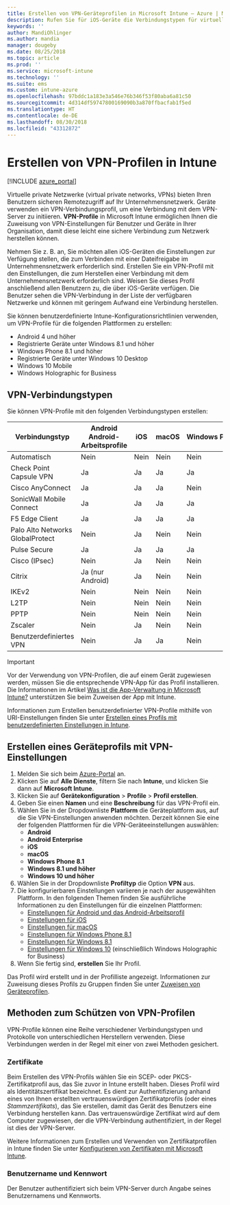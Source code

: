 ```yaml
---
title: Erstellen von VPN-Geräteprofilen in Microsoft Intune – Azure | Microsoft-Dokumentation
description: Rufen Sie für iOS-Geräte die Verbindungstypen für virtuelle private Netzwerke (VPN) ab, erstellen Sie ein VPN-Geräteprofil im Azure-Portal, und rufen Sie Ihre Optionen ab, um Ihr VPN-Profil mit Zertifikaten bzw. mit einem Benutzernamen und einem Kennwort in Microsoft Intune zu sichern.
keywords: ''
author: MandiOhlinger
ms.author: mandia
manager: dougeby
ms.date: 08/25/2018
ms.topic: article
ms.prod: ''
ms.service: microsoft-intune
ms.technology: ''
ms.suite: ems
ms.custom: intune-azure
ms.openlocfilehash: 97bddc1a183e3a546e76b346f53f80aba6a81c50
ms.sourcegitcommit: 4d314df59747800169090b3a870ffbacfab1f5ed
ms.translationtype: HT
ms.contentlocale: de-DE
ms.lasthandoff: 08/30/2018
ms.locfileid: "43312872"
---
```

# <a name="create-vpn-profiles-in-intune"></a>Erstellen von VPN-Profilen in Intune

[!INCLUDE [azure_portal](./includes/azure_portal.md)]

Virtuelle private Netzwerke (virtual private networks, VPNs) bieten Ihren Benutzern sicheren Remotezugriff auf Ihr Unternehmensnetzwerk. Geräte verwenden ein VPN-Verbindungsprofil, um eine Verbindung mit dem VPN-Server zu initiieren. **VPN-Profile** in Microsoft Intune ermöglichen Ihnen die Zuweisung von VPN-Einstellungen für Benutzer und Geräte in Ihrer Organisation, damit diese leicht eine sichere Verbindung zum Netzwerk herstellen können.

Nehmen Sie z. B. an, Sie möchten allen iOS-Geräten die Einstellungen zur Verfügung stellen, die zum Verbinden mit einer Dateifreigabe im Unternehmensnetzwerk erforderlich sind. Erstellen Sie ein VPN-Profil mit den Einstellungen, die zum Herstellen einer Verbindung mit dem Unternehmensnetzwerk erforderlich sind. Weisen Sie dieses Profil anschließend allen Benutzern zu, die über iOS-Geräte verfügen. Die Benutzer sehen die VPN-Verbindung in der Liste der verfügbaren Netzwerke und können mit geringem Aufwand eine Verbindung herstellen.

Sie können benutzerdefinierte Intune-Konfigurationsrichtlinien verwenden, um VPN-Profile für die folgenden Plattformen zu erstellen:

* Android 4 und höher
* Registrierte Geräte unter Windows 8.1 und höher
* Windows Phone 8.1 und höher
* Registrierte Geräte unter Windows 10 Desktop
* Windows 10 Mobile
* Windows Holographic for Business

## <a name="vpn-connection-types"></a>VPN-Verbindungstypen

Sie können VPN-Profile mit den folgenden Verbindungstypen erstellen:

|Verbindungstyp|Android<br>Android-Arbeitsprofile|iOS|macOS|Windows Phone 8.1|Windows 8.1|Windows 10|
|-|-|-|-|-|-|-|
|Automatisch|Nein|Nein|Nein|Nein|Nein|Ja |
|Check Point Capsule VPN|Ja |Ja |Ja |Ja |Ja |Ja |
|Cisco AnyConnect|Ja |Ja |Ja |Nein|Nein|Nein|
|SonicWall Mobile Connect|Ja |Ja |Ja |Ja |Ja |Ja |
|F5 Edge Client|Ja |Ja |Ja |Ja |Ja |Ja |
|Palo Alto Networks GlobalProtect|Nein|Ja |Nein|Nein|Nein|Ja |
|Pulse Secure|Ja |Ja |Ja |Ja |Ja |Ja |
|Cisco (IPsec)|Nein|Ja |Nein|Nein|Nein|Nein|
|Citrix|Ja (nur Android)|Ja |Nein|Nein|Nein|Ja |
|IKEv2|Nein|Nein|Nein|Nein|Nein|Ja |
|L2TP|Nein|Nein|Nein|Nein|Nein|Ja |
|PPTP|Nein|Nein|Nein|Nein|Nein|Ja |
|Zscaler|Nein|Ja |Nein|Nein|Nein|Nein|
|Benutzerdefiniertes VPN|Nein|Ja |Ja |Nein|Nein|Nein|

> [!IMPORTANT]
> Vor der Verwendung von VPN-Profilen, die auf einem Gerät zugewiesen werden, müssen Sie die entsprechende VPN-App für das Profil installieren. Die Informationen im Artikel [Was ist die App-Verwaltung in Microsoft Intune?](app-management.md) unterstützen Sie beim Zuweisen der App mit Intune.  

Informationen zum Erstellen benutzerdefinierter VPN-Profile mithilfe von URI-Einstellungen finden Sie unter [Erstellen eines Profils mit benutzerdefinierten Einstellungen in Intune](custom-settings-configure.md).

## <a name="create-a-device-profile-containing-vpn-settings"></a>Erstellen eines Geräteprofils mit VPN-Einstellungen

1. Melden Sie sich beim [Azure-Portal](https://portal.azure.com) an.
2. Klicken Sie auf **Alle Dienste**, filtern Sie nach **Intune**, und klicken Sie dann auf **Microsoft Intune**.
3. Klicken Sie auf **Gerätekonfiguration** > **Profile** > **Profil erstellen**.
4. Geben Sie einen **Namen** und eine **Beschreibung** für das VPN-Profil ein.
5. Wählen Sie in der Dropdownliste **Plattform** die Geräteplattform aus, auf die Sie VPN-Einstellungen anwenden möchten. Derzeit können Sie eine der folgenden Plattformen für die VPN-Geräteeinstellungen auswählen:
   - **Android**
   - **Android Enterprise**
   - **iOS**
   - **macOS**
   - **Windows Phone 8.1**
   - **Windows 8.1 und höher**
   - **Windows 10 und höher**
6. Wählen Sie in der Dropdownliste **Profiltyp** die Option **VPN** aus.
7. Die konfigurierbaren Einstellungen variieren je nach der ausgewählten Plattform. In den folgenden Themen finden Sie ausführliche Informationen zu den Einstellungen für die einzelnen Plattformen:
   - [Einstellungen für Android und das Android-Arbeitsprofil](vpn-settings-android.md)
   - [Einstellungen für iOS](vpn-settings-ios.md)
   - [Einstellungen für macOS](vpn-settings-macos.md)
   - [Einstellungen für Windows Phone 8.1](vpn-settings-windows-phone-8-1.md)
   - [Einstellungen für Windows 8.1](vpn-settings-windows-8-1.md)
   - [Einstellungen für Windows 10](vpn-settings-windows-10.md) (einschließlich Windows Holographic for Business)
8. Wenn Sie fertig sind, **erstellen** Sie Ihr Profil.

Das Profil wird erstellt und in der Profilliste angezeigt. Informationen zur Zuweisung dieses Profils zu Gruppen finden Sie unter [Zuweisen von Geräteprofilen](device-profile-assign.md).

## <a name="methods-of-securing-vpn-profiles"></a>Methoden zum Schützen von VPN-Profilen

VPN-Profile können eine Reihe verschiedener Verbindungstypen und Protokolle von unterschiedlichen Herstellern verwenden. Diese Verbindungen werden in der Regel mit einer von zwei Methoden gesichert.

### <a name="certificates"></a>Zertifikate

Beim Erstellen des VPN-Profils wählen Sie ein SCEP- oder PKCS-Zertifikatprofil aus, das Sie zuvor in Intune erstellt haben. Dieses Profil wird als Identitätszertifikat bezeichnet. Es dient zur Authentifizierung anhand eines von Ihnen erstellten vertrauenswürdigen Zertifikatprofils (oder eines *Stammzertifikats*), das Sie erstellen, damit das Gerät des Benutzers eine Verbindung herstellen kann. Das vertrauenswürdige Zertifikat wird auf dem Computer zugewiesen, der die VPN-Verbindung authentifiziert, in der Regel ist dies der VPN-Server.

Weitere Informationen zum Erstellen und Verwenden von Zertifikatprofilen in Intune finden Sie unter [Konfigurieren von Zertifikaten mit Microsoft Intune](certificates-configure.md).

### <a name="user-name-and-password"></a>Benutzername und Kennwort

Der Benutzer authentifiziert sich beim VPN-Server durch Angabe seines Benutzernamens und Kennworts.
